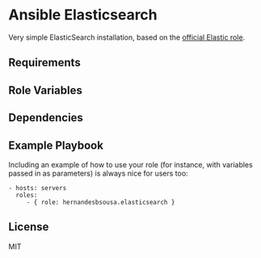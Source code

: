 Ansible Elasticsearch
=========

Very simple ElasticSearch installation, based on the [official Elastic role](https://github.com/elastic/ansible-elasticsearch).

Requirements
------------



Role Variables
--------------


Dependencies
------------


Example Playbook
----------------

Including an example of how to use your role (for instance, with variables passed in as parameters) is always nice for users too:

    - hosts: servers
      roles:
         - { role: hernandesbsousa.elasticsearch }

License
-------

MIT
